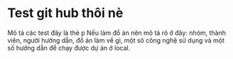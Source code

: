  # Test git hub thôi nè

 Mô tả các test đây là thẻ p
 Nếu làm đồ án nên mô tả rõ ở đây: nhóm, thành viên, người hướng dẫn, đồ án làm về gì, một sô công nghệ sử dụng và một số hướng dẫn để chạy được dự án ở local.  
